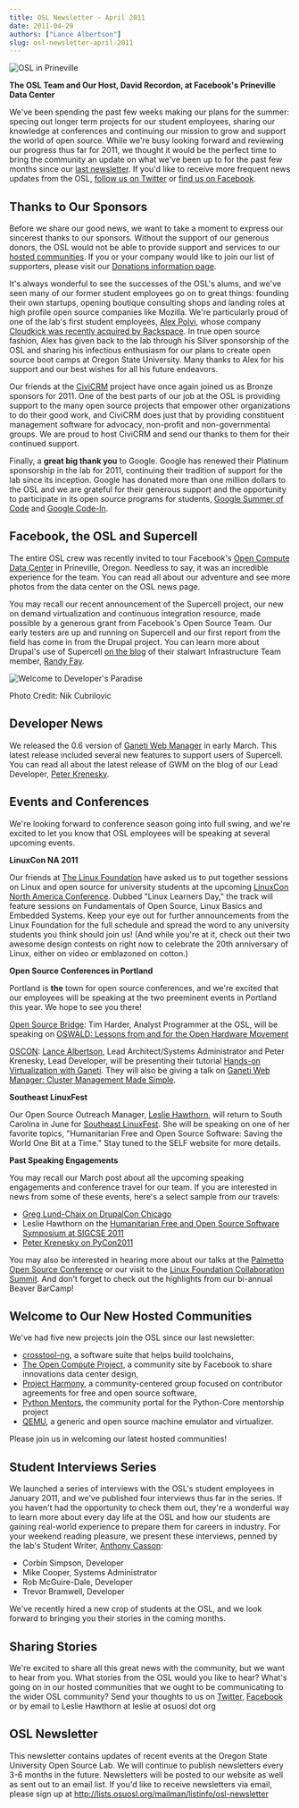 ```yaml
---
title: OSL Newsletter - April 2011
date: 2011-04-29
authors: ["Lance Albertson"]
slug: osl-newsletter-april-2011
---
```


![OSL in Prineville](/images/OSL_Prineville.jpg#center)

**The OSL Team and Our Host, David Recordon, at Facebook's Prineville Data Center**

We've been spending the past few weeks making our plans for the summer: specing out longer term projects for our student
employees, sharing our knowledge at conferences and continuing our mission to grow and support the world of open source.
While we're busy looking forward and reviewing our progress thus far for 2011, we thought it would be the perfect time
to bring the community an update on what we've been up to for the past few months since our
[last newsletter](/blog/osl-newsletter-look-back-2010). If you'd like to receive more frequent news updates from the
OSL, [follow us on Twitter](http://twitter.com/osuosl) or [find us on Facebook](http://www.facebook.com/OSUOSL).

## Thanks to Our Sponsors

Before we share our good news, we want to take a moment to express our sincerest thanks to our sponsors. Without the
support of our generous donors, the OSL would not be able to provide support and services to our
[hosted communities](/communities). If you or your company would like to join our list of supporters, please visit our
[Donations information page](/donate).

It's always wonderful to see the successes of the OSL's alums, and we've seen many of our former student employees go on
to great things: founding their own startups, opening boutique consulting shops and landing roles at high profile open
source companies like Mozilla. We're particularly proud of one of the lab's first student employees,
[Alex Polvi](http://twitter.com/polvi), whose company
[Cloudkick was recently acquired by Rackspace](http://eecs.oregonstate.edu/news/stories/cloudkick.html). In true open
source fashion, Alex has given back to the lab through his Silver sponsorship of the OSL and sharing his infectious
enthusiasm for our plans to create open source boot camps at Oregon State University. Many thanks to Alex for his
support and our best wishes for all his future endeavors.

Our friends at the [CiviCRM](http://civicrm.org/) project have once again joined us as Bronze sponsors for 2011. One of
the best parts of our job at the OSL is providing support to the many open source projects that empower other
organizations to do their good work, and CiviCRM does just that by providing constituent management software for
advocacy, non-profit and non-governmental groups. We are proud to host CiviCRM and send our thanks to them for their
continued support.

Finally, a **great big thank you** to Google. Google has renewed their Platinum sponsorship in the lab for 2011,
continuing their tradition of support for the lab since its inception. Google has donated more than one million dollars
to the OSL and we are grateful for their generous support and the opportunity to participate in its open source programs
for students, [Google Summer of Code](http://code.google.com/soc/) and [Google Code-In](http://code.google.com/gci).

## Facebook, the OSL and Supercell

The entire OSL crew was recently invited to tour Facebook's [Open Compute Data Center](http://opencompute.org/) in
Prineville, Oregon. Needless to say, it was an incredible experience for the team. You can read all about our adventure
and see more photos from the data center on the OSL news page.

You may recall our recent announcement of the Supercell project, our new on demand virtualization and continuous
integration resource, made possible by a generous grant from Facebook's Open Source Team. Our early testers are up and
running on Supercell and our first report from the field has come in from the Drupal project. You can learn more about
Drupal's use of Supercell [on the blog](http://randyfay.com/node/99) of their stalwart Infrastructure Team member,
[Randy Fay](http://twitter.com/randyfay).

![Welcome to Developer's Paradise](/images/dev_paradise.jpg#center)

Photo Credit: Nik Cubrilovic

## Developer News

We released the 0.6 version of [Ganeti Web Manager](http://code.osuosl.org/projects/ganeti-webmgr) in early March. This
latest release included several new features to support users of Supercell. You can read all about the latest release of
GWM on the blog of our Lead Developer, [Peter Krenesky](http://twitter.com/kreneskyp).

## Events and Conferences

We're looking forward to conference season going into full swing, and we're excited to let you know that OSL employees
will be speaking at several upcoming events.

**LinuxCon NA 2011**

Our friends at [The Linux Foundation](http://linuxfoundation.org/) have asked us to put together sessions on Linux and
open source for university students at the upcoming
[LinuxCon North America Conference](http://events.linuxfoundation.org/events/linuxcon). Dubbed "Linux Learners Day," the
track will feature sessions on Fundamentals of Open Source, Linux Basics and Embedded Systems. Keep your eye out for
further announcements from the Linux Foundation for the full schedule and spread the word to any university students you
think should join us! (And while you're at it, check out their two awesome design contests on right now to celebrate the
20th anniversary of Linux, either on video or emblazoned on cotton.)

**Open Source Conferences in Portland**

Portland is **the** town for open source conferences, and we're excited that our employees will be speaking at the two
preeminent events in Portland this year. We hope to see you there!

[Open Source Bridge](http://opensourcebridge.org/): Tim Harder, Analyst Programmer at the OSL, will be speaking on
[OSWALD: Lessons from and for the Open Hardware Movement](http://opensourcebridge.org/proposals/629)

[OSCON](http://oscon.com/): [Lance Albertson](http://twitter.com/ramereth), Lead Architect/Systems Administrator and
Peter Krenesky, Lead Developer, will be presenting their tutorial
[Hands-on Virtualization with Ganeti](http://www.oscon.com/oscon2011/public/schedule/detail/18544). They will also be
giving a talk on
[Ganeti Web Manager: Cluster Management Made Simple](http://www.oscon.com/oscon2011/public/schedule/detail/18464).

**Southeast LinuxFest**

Our Open Source Outreach Manager, [Leslie Hawthorn](http://twitter.com/lhawthorn), will return to South Carolina in June
for [Southeast LinuxFest](http://www.southeastlinuxfest.org/). She will be speaking on one of her favorite topics,
"Humanitarian Free and Open Source Software: Saving the World One Bit at a Time." Stay tuned to the SELF website for
more details.

**Past Speaking Engagements**

You may recall our March post about all the upcoming speaking engagements and conference travel for our team. If you are
interested in news from some of these events, here's a select sample from our travels:

- [Greg Lund-Chaix on DrupalCon Chicago](http://blogs.osuosl.org/gchaix/2011/03/13/drupalcon-chicago/)
- Leslie Hawthorn on the
  [Humanitarian Free and Open Source Software Symposium at SIGCSE 2011](http://opensource.com/education/11/3/humanitarian-free-and-open-source-software-local-community)
- [Peter Krenesky on PyCon2011](http://blogs.osuosl.org/kreneskyp/2011/03/16/snakes-in-a-mothefraking-brain/)

You may also be interested in hearing more about our talks at the
[Palmetto Open Source Conference](http://opensource.com/education/11/3/students-open-source-how-do-i-get-started) or our
visit to the
[Linux Foundation Collaboration Summit](http://hawthornlandings.org/2011/04/19/notes-and-more-press-training-for-community-projects/).
And don't forget to check out the highlights from our bi-annual Beaver BarCamp!

## Welcome to Our New Hosted Communities

We've had five new projects join the OSL since our last newsletter:

- [crosstool-ng](http://crosstool-ng.org/), a software suite that helps build toolchains,
- [The Open Compute Project](http://opencompute.org/), a community site by Facebook to share innovations data center
  design,
- [Project Harmony](http://www.harmonyagreements.org/), a community-centered group focused on contributor agreements for
  free and open source software,
- [Python Mentors](http://pythonmentors.com/), the community portal for the Python-Core mentorship project
- [QEMU](http://wiki.qemu.org/Main_Page), a generic and open source machine emulator and virtualizer.

Please join us in welcoming our latest hosted communities!

## Student Interviews Series

We launched a series of interviews with the OSL's student employees in January 2011, and we've published four interviews
thus far in the series. If you haven't had the opportunity to check them out, they're a wonderful way to learn more
about every day life at the OSL and how our students are gaining real-world experience to prepare them for careers in
industry. For your weekend reading pleasure, we present these interviews, penned by the lab's Student Writer,
[Anthony Casson](http://twitter.com/ascasson):

- Corbin Simpson, Developer
- Mike Cooper, Systems Administrator
- Rob McGuire-Dale, Developer
- Trevor Bramwell, Developer

We've recently hired a new crop of students at the OSL, and we look forward to bringing you their stories in the coming
months.

## Sharing Stories

We're excited to share all this great news with the community, but we want to hear from you. What stories from the OSL
would you like to hear? What's going on in our hosted communities that we ought to be communicating to the wider OSL
community? Send your thoughts to us on [Twitter](http://twitter.com/osuosl), [Facebook](http://www.facebook.com/OSUOSL)
or by email to Leslie Hawthorn at leslie at osuosl dot org

## OSL Newsletter

This newsletter contains updates of recent events at the Oregon State University Open Source Lab. We will continue to
publish newsletters every 3-6 months in the future. Newsletters will be posted to our website as well as sent out to an
email list. If you'd like to receive newsletters via email, please sign up at
<http://lists.osuosl.org/mailman/listinfo/osl-newsletter>
